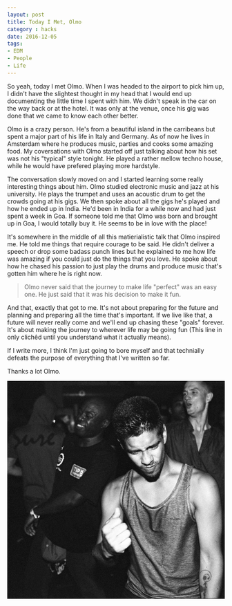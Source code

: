```yaml
---
layout: post
title: Today I Met, Olmo
category : hacks
date: 2016-12-05
tags: 
- EDM
- People
- Life
---
```


So yeah, today I met Olmo. When I was headed to the airport to pick him up, I didn't have the slightest thought in my head that I would end up documenting the little time I spent with him. We didn't speak in the car on the way back or at the hotel. It was only at the venue, once his gig was done that we came to know each other better.

Olmo is a crazy person. He's from a beautiful island in the carribeans but spent a major part of his life in Italy and Germany. As of now he lives in Amsterdam where he produces music, parties and cooks some amazing food. My coversations with Olmo started off just talking about how his set was not his "typical" style tonight. He played a rather mellow techno house, while he would have prefered playing more hardstyle.

The conversation slowly moved on and I started learning some really interesting things about him. Olmo studied electronic music and jazz at his university. He plays the trumpet and uses an acoustic drum to get the crowds going at his gigs. We then spoke about all the gigs he's played and how he ended up in India. He'd been in India for a while now and had just spent a week in Goa. If someone told me that Olmo was born and brought up in Goa, I would totally buy it. He seems to be in love with the place!

It's somewhere in the middle of all this matierialistic talk that Olmo inspired me. He told me things that require courage to be said. He didn't deliver a speech or drop some badass punch lines but he explained to me how life was amazing if you could just do the things that you love. He spoke about how he chased his passion to just play the drums and produce music that's gotten him where he is right now. 

> Olmo never said that the journey to make life "perfect" was an easy one. He just said that it was his decision to make it fun.

And that, exactly that got to me. It's not about preparing for the future and planning and preparing all the time that's important. If we live like that, a future will never really come and we'll end up chasing these "goals" forever. It's about making the journey to wherever life may be going fun (This line in only clichêd until you understand what it actually means). 

If I write more, I think I'm just going to bore myself and that technially defeats the purpose of everything that I've written so far.

Thanks a lot Olmo.

![Olmo being Olmo](/images/olmo.jpg)
